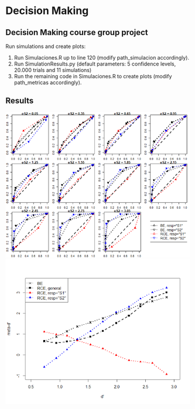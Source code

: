 # Decision Making
Decision Making course group project
-------------------------
Run simulations and create plots:
  1. Run Simulaciones.R up to line 120 (modify path_simulacion accordingly).
  2. Run SimulationResults.py (default parameters: 5 confidence levels, 20.000 trials and 11 simulations)
  3. Run the remaining code in Simulaciones.R to create plots (modify path_metricas accordingly).

## Results
![ROC curves](Figuras/curvas_roc_tipo_2.png?raw=true "ROC curves")
![Meta dp vs dp](Figuras/meta_dp_vs_dp.png?raw=true "Meta d' vs. d'")
